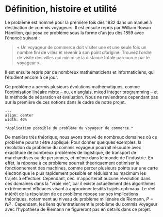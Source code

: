 # Définition, histoire et utilité

Le problème est nommé pour la première fois dès 1832 dans un manuel à destination de commis voyageurs. Il est ensuite repris par William Rowan Hamilton, qui posa ce problème sous la forme d’un jeu dès 1859 avec l’énoncé suivant : 

> « Un voyageur de commerce doit visiter une et une seule fois un nombre fini de villes et revenir à son point d’origine. Trouvez l’ordre de visite des villes qui minimise la distance totale parcourue par le voyageur ». 

Il est ensuite repris par de nombreux mathématiciens et informaticiens, qui l’étudient encore à ce jour.

Ce problème a permis plusieurs évolutions mathématiques, comme l’optimisation linéaire mixte – ou, en anglais, mixed integer programming – et la méthode de séparation et évaluation. Nous ne reviendrons cependant pas sur la première de ces notions dans le cadre de notre projet. 

```{figure} figures/schema_intro2.png
---
align: center
width: 40%
---
*Application possible du problème du voyageur de commerce.*
```

De manière très théorique, nous avons trouvé de 
nombreux domaines où ce problème pourrait être appliqué. Pour donner quelques exemples, la résolution du problème du commis voyageur pourrait résoudre avec exactitude de nombreux problèmes de logistique, de transport de marchandises ou de personnes, et même dans le monde de l'industrie. En effet, la réponse à ce problème pourrait théoriquement optimiser le fonctionnement des machines, comme percer plusieurs points sur une carte électronique le plus rapidement possible en réduisant au maximum les trajets à effectuer. Cependant, ceci n'apporterait aucune révolution dans ces domaines dans la "vraie vie", car il existe actuellement des algorithmes extrêmement efficaces visant à approximer lesdits trajets optimaux. Le réel intérêt de la résolution de ce problème repose sur ses implications théoriques, notamment au niveau du problème millénaire de Riemann, 
$P=NP$
. Cependant, les liens qu'entretiennent le problème du commis voyageur avec l'hypothèse de Riemann ne figureront pas en détails dans ce projet.